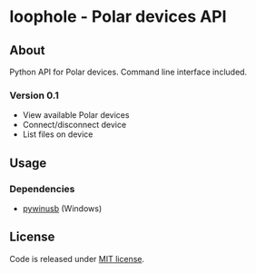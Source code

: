 # loophole - Polar devices API

## About
Python API for Polar devices. Command line interface included.
### Version 0.1
* View available Polar devices
* Connect/disconnect device
* List files on device

## Usage
### Dependencies
* [pywinusb](https://pypi.python.org/pypi/pywinusb/) (Windows)


## License
Code is released under [MIT license](https://github.com/rsc-dev/loophole/blob/master/LICENSE.md).

